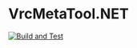 # VrcMetaTool.NET

<p align="left">
  <a href="https://github.com/KoyashiroKohaku/VrcMetaTool.NET/actions?query=workflow%3Abuild-and-test">
    <img alt="Build and Test" src="https://github.com/KoyashiroKohaku/VrcMetaTool.NET/workflows/Build%20and%20Test/badge.svg">
  </a>
</p>
